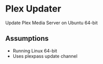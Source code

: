# Plex Updater
Update Plex Media Server on Ubuntu 64-bit

## Assumptions
- Running Linux 64-bit
- Uses plexpass update channel
